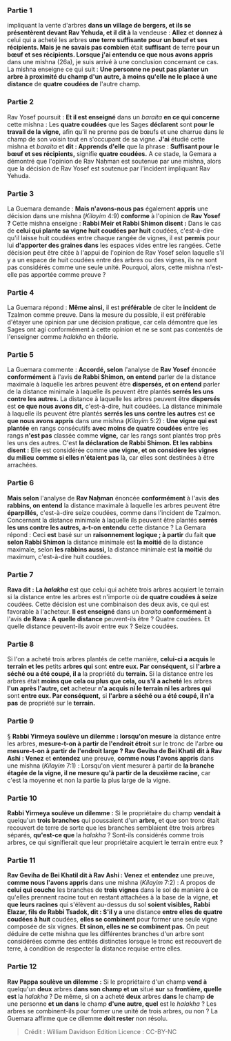 
### Partie 1
impliquant la vente d'arbres <b>dans un village de bergers, et ils se présentèrent devant Rav Yehuda, et il dit à</b> la vendeuse : <b>Allez</b> et <b>donnez à</b> celui qui a acheté les arbres <b>une terre suffisante</b> <b>pour un bœuf et ses récipients. Mais je ne savais pas combien</b> était <b>suffisant</b> de terre <b>pour un bœuf et ses récipients. Lorsque j'ai entendu ce que nous avons appris</b> dans une mishna (26a), je suis arrivé à une conclusion concernant ce cas. La mishna enseigne ce qui suit : <b>Une personne ne peut pas planter un arbre à proximité du champ d'un autre, à moins qu'elle ne le place à une distance</b> de <b>quatre coudées de</b> l'autre champ.

### Partie 2
Rav Yosef poursuit : <b>Et il est enseigné</b> dans un <i>baraita</i> <b>en ce qui concerne</b> cette mishna : Les <b>quatre coudées</b> que les Sages <b>déclarent</b> sont <b>pour le travail de la vigne,</b> afin qu'il ne prenne pas de bœufs et une charrue dans le champ de son voisin tout en s'occupant de sa vigne. <b>J'ai</b> étudié cette mishna et <i>baraita</i> et <b>dit : Apprends d'elle</b> que la phrase : <b>Suffisant pour le bœuf et ses récipients,</b> signifie <b>quatre coudées.</b> A ce stade, la Gemara a démontré que l'opinion de Rav Naḥman est soutenue par une mishna, alors que la décision de Rav Yosef est soutenue par l'incident impliquant Rav Yehuda.

### Partie 3
La Guemara demande : <b>Mais n'avons-nous pas</b> également <b>appris</b> une décision dans une mishna (<i>Kilayim</i> 4:9) <b>conforme</b> à l'opinion de <b>Rav Yosef ?</b> Cette mishna enseigne : <b>Rabbi Meir et Rabbi Shimon disent :</b> Dans le cas de <b>celui qui plante sa vigne huit coudées par huit</b> coudées, c'est-à-dire qu'il laisse huit coudées entre chaque rangée de vignes, il est <b>permis</b> pour lui <b>d'apporter des graines dans</b> les espaces vides entre les rangées. Cette décision peut être citée à l'appui de l'opinion de Rav Yosef selon laquelle s'il y a un espace de huit coudées entre des arbres ou des vignes, ils ne sont pas considérés comme une seule unité. Pourquoi, alors, cette mishna n'est-elle pas apportée comme preuve ?

### Partie 4
La Guemara répond : <b>Même ainsi,</b> il est <b>préférable</b> de citer le <b>incident</b> de Tzalmon comme preuve. Dans la mesure du possible, il est préférable d'étayer une opinion par une décision pratique, car cela démontre que les Sages ont agi conformément à cette opinion et ne se sont pas contentés de l'enseigner comme <i>halakha</i> en théorie.

### Partie 5
La Guemara commente : <b>Accordé, selon</b> l'analyse de <b>Rav Yosef</b> énoncée <b>conformément</b> à l'avis <b>de Rabbi Shimon, on entend</b> parler de la distance maximale à laquelle les arbres peuvent être <b>dispersés, et on entend</b> parler de la distance minimale à laquelle ils peuvent être plantés <b>serrés les uns contre les autres.</b> La distance à laquelle les arbres peuvent être <b>dispersés</b> est <b>ce que nous avons dit,</b> c'est-à-dire, huit coudées. La distance minimale à laquelle ils peuvent être plantés <b>serrés les uns contre les autres</b> est <b>ce que nous avons appris</b> dans une mishna (<i>Kilayim</i> 5:2) : <b>Une vigne qui est plantée</b> en rangs consécutifs <b>avec moins de quatre coudées</b> entre les rangs <b>n'est pas</b> classée comme <b>vigne,</b> car les rangs sont plantés trop près les uns des autres. C'est <b>la déclaration de Rabbi Shimon. Et les rabbins disent :</b> Elle est considérée comme <b>une vigne, et on considère les vignes du milieu</b> <b>comme si elles n'étaient pas</b> là, car elles sont destinées à être arrachées.

### Partie 6
<b>Mais selon</b> l'analyse de <b>Rav Naḥman</b> énoncée <b>conformément</b> à l'avis <b>des rabbins, on entend</b> la distance maximale à laquelle les arbres peuvent être <b>éparpillés,</b> c'est-à-dire seize coudées, comme dans l'incident de Tzalmon. Concernant la distance minimale à laquelle ils peuvent être plantés <b>serrés les uns contre les autres, a-t-on entendu</b> cette distance ? La Gemara répond : Ceci <b>est</b> basé sur un <b>raisonnement logique ; à partir</b> du fait <b>que selon Rabbi Shimon</b> la distance minimale est <b>la moitié</b> de la distance maximale, selon <b>les rabbins aussi,</b> la distance minimale est <b>la moitié</b> du maximum, c'est-à-dire huit coudées.

### Partie 7
<b>Rava dit : La <i>halakha</i></b> est que celui qui achète trois arbres acquiert le terrain si la distance entre les arbres est n'importe où <b>de quatre coudées à seize</b> coudées. Cette décision est une combinaison des deux avis, ce qui est favorable à l'acheteur. <b>Il est enseigné</b> dans un <i>baraita</i> <b>conformément</b> à l'avis <b>de Rava : A quelle distance</b> peuvent-ils être ? Quatre coudées. Et quelle distance</b> peuvent-ils avoir entre eux ? Seize</b> coudées.

### Partie 8
Si l'on a acheté trois arbres plantés de cette manière, <b>celui-ci a acquis</b> le <b>terrain et les</b> petits <b>arbres qui</b> sont <b>entre eux. Par conséquent,</b> si <b>l'arbre a séché ou a été coupé, il a</b> la propriété du <b>terrain.</b> Si la distance entre les arbres était <b>moins que cela ou plus que cela, ou s'il a acheté</b> les arbres <b>l'un après l'autre, cet</b> acheteur <b>n'a acquis ni le terrain ni les arbres qui</b> sont <b>entre eux. Par conséquent,</b> si <b>l'arbre a séché ou a été coupé, il n'a pas</b> de propriété sur le <b>terrain.</b>

### Partie 9
§ <b>Rabbi Yirmeya soulève un dilemme : lorsqu'on mesure</b> la distance entre les arbres, <b>mesure-t-on à partir de l'endroit étroit</b> sur le tronc de l'arbre <b>ou mesure-t-on à partir de l'endroit large ? Rav Geviha de Bei Khatil dit à Rav Ashi : Venez</b> et <b>entendez</b> une preuve, <b>comme nous l'avons appris</b> dans une mishna (<i>Kilayim</i> 7:1) : Lorsqu'on vient mesurer à partir de <b>la branche étagée de la vigne, il ne mesure qu'à partir de la deuxième racine,</b> car c'est la moyenne et non la partie la plus large de la vigne.

### Partie 10
<b>Rabbi Yirmeya soulève un dilemme :</b> Si le propriétaire du champ <b>vendait à</b> quelqu'un <b>trois branches</b> qui poussaient d'un <b>arbre,</b> et que son tronc était recouvert de terre de sorte que les branches semblaient être trois arbres séparés, <b>qu'est-ce que</b> la <i>halakha</i> ? Sont-ils considérés comme trois arbres, ce qui signifierait que leur propriétaire acquiert le terrain entre eux ?

### Partie 11
<b>Rav Geviha de Bei Khatil dit à Rav Ashi : Venez</b> et <b>entendez</b> une preuve, <b>comme nous l'avons appris</b> dans une mishna (<i>Kilayim</i> 7:2) : A propos de <b>celui qui couche</b> les branches de <b>trois vignes</b> dans le sol de manière à ce qu'elles prennent racine tout en restant attachées à la base de la vigne, <b>et que leurs racines</b> qui s'élèvent au-dessus du sol <b>soient visibles, Rabbi Elazar, fils de Rabbi Tsadok, dit : S'il y a</b> une distance <b>entre elles de quatre coudées à huit</b> coudées, <b>elles se combinent</b> pour former une seule vigne composée de six vignes. <b>Et sinon, elles ne se combinent pas.</b> On peut déduire de cette mishna que les différentes branches d'un arbre sont considérées comme des entités distinctes lorsque le tronc est recouvert de terre, à condition de respecter la distance requise entre elles.

### Partie 12
<b>Rav Pappa soulève un dilemme :</b> Si le propriétaire d'un champ <b>vend à</b> quelqu'un <b>deux</b> arbres <b>dans son champ et un</b> situé <b>sur</b> sa <b>frontière, quelle est</b> la <i>halakha</i> ? De même, si on a acheté <b>deux</b> arbres <b>dans</b> le champ <b>de</b> une personne <b>et un dans</b> le champ <b>d'une autre, quel</b> est le <i>halakha</i> ? Les arbres se combinent-ils pour former une unité de trois arbres, ou non ? La Guemara affirme que ce dilemme <b>doit rester</b> non résolu.

>Crédit : William Davidson Edition
>Licence : CC-BY-NC